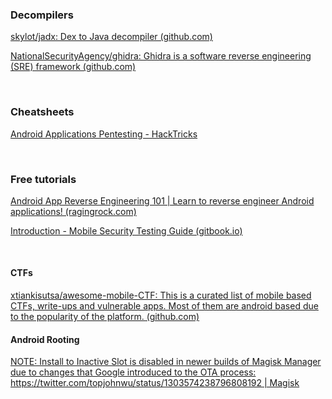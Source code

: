 ### Decompilers
[skylot/jadx: Dex to Java decompiler (github.com)](https://github.com/skylot/jadx)

[NationalSecurityAgency/ghidra: Ghidra is a software reverse engineering (SRE) framework (github.com)](https://github.com/NationalSecurityAgency/ghidra)

<br>

### Cheatsheets
[Android Applications Pentesting - HackTricks](https://book.hacktricks.xyz/mobile-apps-pentesting/android-app-pentesting)

<br>

### Free tutorials
[Android App Reverse Engineering 101 | Learn to reverse engineer Android applications! (ragingrock.com)](https://ragingrock.com/AndroidAppRE/app_fundamentals.html)

[Introduction - Mobile Security Testing Guide (gitbook.io)](https://mobile-security.gitbook.io/mobile-security-testing-guide/)

<br>

#### CTFs
[xtiankisutsa/awesome-mobile-CTF: This is a curated list of mobile based CTFs, write-ups and vulnerable apps. Most of them are android based due to the popularity of the platform. (github.com)](https://github.com/xtiankisutsa/awesome-mobile-CTF)

#### Android Rooting
[NOTE: Install to Inactive Slot is disabled in newer builds of Magisk Manager due to changes that Google introduced to the OTA process: https://twitter.com/topjohnwu/status/1303574238796808192 | Magisk](https://topjohnwu.github.io/Magisk/ota.html)